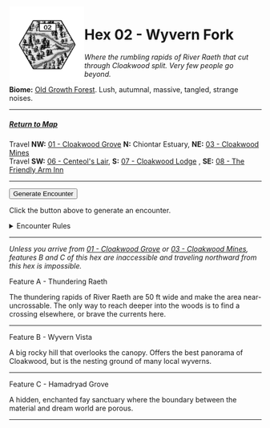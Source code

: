 <img align="left" width=150px src="/images/Hexes/hex02.png">
<h1>Hex 02 - Wyvern Fork</h1>

*Where the rumbling rapids of River Raeth that cut through Cloakwood split. Very few people go beyond.*

**Biome:** <u>Old Growth Forest</u>. Lush, autumnal, massive, tangled, strange noises.

---

##### [Return to Map](https://saltygoo.github.io/2024/12/31/BGHex/)
Travel **NW:** [01 - Cloakwood Grove](/pages/BaldurHex/01-CloakwoodGrove) **N:** Chiontar Estuary, **NE:** [03 - Cloakwood Mines](/pages/BaldurHex/03-CloakwoodMines/) <br>
Travel **SW:** [06 - Centeol's Lair](/pages/BaldurHex/06-CenteolsLair), **S:** [07 - Cloakwood Lodge](/pages/BaldurHex/07-CloakwoodLodge/) , **SE:** [08 - The Friendly Arm Inn](/pages/BaldurHex/08-FriendlyArm)

 ---
 
<button id="generateText" >Generate Encounter</button> <br>

<span class="grey" id="result" style="height: 75px;"> Click the button above to generate an encounter. </span>

<details markdown="1">
<summary>Encounter Rules</summary>
Generate an encounter the first time the party goes to one of this hex's features and every 12 hours. Encounters can happen on the way to the location or at the destination. If an encounter would happen while the party rests, good survival skills while setting up camp make the encounter happen after the full rest is completed. Search the [Baldur's Gate Wiki](https://baldursgate.fandom.com/wiki/Baldur%27s_Gate_Wiki) for informations on named NPC. Do not hesitate to replace any named NPC by one the players have already met from time to time! It makes for a better story.
</details>

 ---

*Unless you arrive from [01 - Cloakwood Grove](/pages/BaldurHex/01-CloakwoodGrove) or [03 - Cloakwood Mines](/pages/BaldurHex/03-CloakwoodMines/), features B and C of this hex are inaccessible and traveling northward from this hex is impossible.*

<span class="blacktitle"> Feature A - Thundering Raeth </span>

The thundering rapids of River Raeth are 50 ft wide and make the area near-uncrossable. The only way to reach deeper into the woods is to find a crossing elsewhere, or brave the currents here.

---

<span class="blacktitle"> Feature B - Wyvern Vista </span>

A big rocky hill that overlooks the canopy. Offers the best panorama of Cloakwood, but is the nesting ground of many local wyverns.

---

<span class="blacktitle"> Feature C - Hamadryad Grove </span>

A hidden, enchanted fay sanctuary where the boundary between the material and dream world are porous.

---

<script>
    const climate1 = "Old Growth";
    const climate2 = "Old Growth";
</script>
<script src="/scripts/BGencounter.js"></script>
